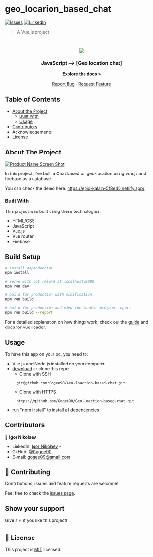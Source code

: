 # geo_locarion_based_chat
[![Issues][issues-shield]][issues-url]
[![LinkedIn][linkedin-shield]][linkedin-url]

> A Vue.js project

<!-- PROJECT LOGO -->
<br />
<p align="center">
  <a href="https://github.com/Gogee90/Geo-loaction-based-chat">
    <img src="https://upload.wikimedia.org/wikipedia/commons/thumb/9/95/Vue.js_Logo_2.svg/277px-Vue.js_Logo_2.svg.png">
  </a>

  <h3 align="center">JavaScript --> [Geo location chat]</h3>

  <p align="center">
    <a href="https://github.com/Gogee90/geo_ninjas"><strong>Explore the docs »</strong></a>
    <br />
    <br />
    <a href="https://github.com/Gogee90/geo_ninjas/issues">Report Bug</a>
    ·
    <a href="https://github.com/Gogee90/geo_ninjas/issues">Request Feature</a>
  </p>
</p>

<!-- TABLE OF CONTENTS -->
## Table of Contents

* [About the Project](#about-the-project)
  * [Built With](#built-with)
  * [Usage](#usage)
* [Contributors](#contributors)
* [Acknowledgements](#acknowledgements)
* [License](#license)

<!-- ABOUT THE PROJECT -->
## About The Project

[![Product Name Screen Shot][product-screenshot]](https://example.com)

In this project, i've built a Chat based on geo-location using vue.js and firebase as a database.

You can check the demo here:
https://epic-kalam-5f8e40.netlify.app/

### Built With
This project was built using these technologies.
* HTML/CSS
* JavaScript
* Vue.js
* Vue router
* Firebase

<!-- INSTALLATION -->
## Build Setup

``` bash
# install dependencies
npm install

# serve with hot reload at localhost:8080
npm run dev

# build for production with minification
npm run build

# build for production and view the bundle analyzer report
npm run build --report
```

For a detailed explanation on how things work, check out the [guide](http://vuejs-templates.github.io/webpack/) and [docs for vue-loader](http://vuejs.github.io/vue-loader).


## Usage

To have this app on your pc, you need to:
* Vue.js and Node.js installed on your computer
* [download](https://github.com/Gogee90/Geo-loaction-based-chat) or clone this repo:
  - Clone with SSH:
  ```
    git@github.com:Gogee90/Geo-loaction-based-chat.git
  ```
  - Clone with HTTPS
  ```
    https://github.com/Gogee90/Geo-loaction-based-chat.git
  ```
- run "npm install" to install all dependencies

<!-- CONTACT -->
## Contributors

👤 **Igor Nikolaev**

- LinkedIn: [Igor Nikolaev](https://www.linkedin.com/in/igor-nikolaev-orenburg/) -
- GitHub: [@Gogee90](https://github.com/Gogee90)
- E-mail: gogee09@gmail.com

## :handshake: Contributing

Contributions, issues and feature requests are welcome!

Feel free to check the [issues page](https://github.com/Gogee90/Geo-loaction-based-chat/issues).

## Show your support

Give a :star: if you like this project!


<!-- MARKDOWN LINKS & IMAGES -->
<!-- https://www.markdownguide.org/basic-syntax/#reference-style-links -->
[issues-shield]: https://img.shields.io/github/issues/othneildrew/Best-README-Template.svg?style=flat-square
[issues-url]: https://github.com/Gogee90/-/issues
[linkedin-shield]: https://img.shields.io/badge/-LinkedIn-black.svg?style=flat-square&logo=linkedin&colorB=555
[linkedin-url]: https://www.linkedin.com/in/igor-nikolaev-orenburg/
[product-screenshot]: https://skr.sh/i/140920/6j47hzcB.jpg?download=1

## 📝 License

This project is [MIT](https://opensource.org/licenses/MIT) licensed.
